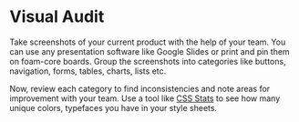 # Visual Audit

Take screenshots of your current product with the help of your team. You can use any presentation software like Google Slides or print and pin them on foam-core boards. Group the screenshots into categories like buttons, navigation, forms, tables, charts, lists etc.

Now, review each category to find inconsistencies and note areas for improvement with your team. Use a tool like [CSS Stats](https://cssstats.com/) to see how many unique colors, typefaces you have in your style sheets.
